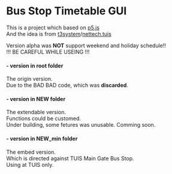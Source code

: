 # Bus Stop Timetable GUI

This is a project which based on [p5.js](https://p5js.org/ "p5.js")  
And the idea is from [t3system](https://t3.tuis.eric-lightning.info/ "t3system")/[nettech.tuis](https://www.nettech.tuis.ac.jp/ "nettech.tuis")

Version alpha was **NOT** support weekend and holiday schedule!!  
!!! BE CAREFUL WHILE USEING !!!

#### - version in root folder
The origin version.  
Due to the BAD BAD code, which was **discarded**.


#### - version in NEW  folder
The extendable version.  
Functions could be customed.  
Under building, some fetures was unusable.
Comming soon.  


#### - version in NEW_min folder
The embed version.  
Which is directed against TUIS Main Gate Bus Stop.  
Using at TUIS only.
